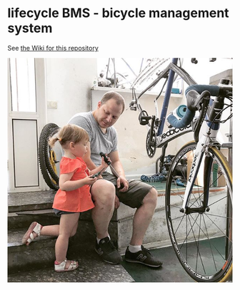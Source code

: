 # lifecycle BMS - bicycle management system

See [the Wiki for this repository](https://github.com/n0nsense/pitstop/wiki "Cycle Wiki") 

![](1.jpg)
